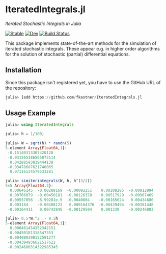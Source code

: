 # IteratedIntegrals.jl
*Iterated Stochastic Integrals in Julia*

<!--
[![Build Status](https://travis-ci.org/fkastner/IteratedIntegrals.jl.svg?branch=master)](https://travis-ci.org/fkastner/IteratedIntegrals.jl)
[![Coverage Status](https://coveralls.io/repos/github/fkastner/IteratedIntegrals.jl/badge.svg?branch=master)](https://coveralls.io/github/fkastner/IteratedIntegrals.jl?branch=master)
[![Documentation](https://img.shields.io/badge/docs-dev-blue.svg)](https://fkastner.github.io/IteratedIntegrals.jl/dev)
-->
[![Stable](https://img.shields.io/badge/docs-stable-blue.svg)](https://fkastner.github.io/IteratedIntegrals.jl/stable)
[![Dev](https://img.shields.io/badge/docs-dev-blue.svg)](https://fkastner.github.io/IteratedIntegrals.jl/dev)
[![Build Status](https://github.com/fkastner/IteratedIntegrals.jl/workflows/CI/badge.svg)](https://github.com/fkastner/IteratedIntegrals.jl/actions)

This package implements state-of-the-art methods for the simulation of iterated stochastic integrals.
These appear e.g. in higher order algorithms for the solution of stochastic (partial) differential equations.

## Installation

Since this package isn't registered yet, you have to use the GitHub URL of the repository:
```julia
julia> ]add https://github.com/fkastner/IteratedIntegrals.jl
```

## Usage Example

```julia
julia> using IteratedIntegrals

julia> h = 1/100;

julia> W = sqrt(h) * randn(5)
5-element Array{Float64,1}:
 -0.15140313307420128
 -0.031565386565872114
  0.04288593819444138
 -0.03478687621740065
  0.07116134579533281

julia> simiterintegrals(W, h, h^(3/2))
5×5 Array{Float64,2}:
  0.00646145  -0.00288169  -0.00092251    0.00208285  -0.00912994
  0.00766079  -0.00450181  -0.00126378    0.00517929  -0.00967469
 -0.00557056  -8.99281e-5  -0.0040804    -0.00165624   0.00434686
  0.003184    -0.00408123   0.000164376  -0.00439494  -0.00381448
 -0.00164411   0.00742845  -0.00129504    0.001339    -0.00246803

julia> 0.5*W.^2 .- 0.5h
5-element Array{Float64,1}:
  0.006461454352342151
 -0.00450181318547353
 -0.004080398152591277
 -0.004394936621517622
 -0.0024680314322985345
```
